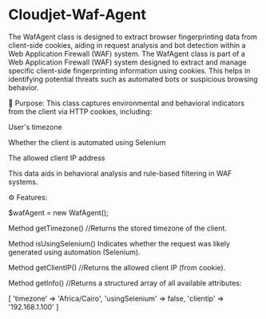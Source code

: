 # Cloudjet-Waf-Agent
The WafAgent class is designed to extract browser fingerprinting data from client-side cookies, aiding in request analysis and bot detection within a Web Application Firewall (WAF) system.
The WafAgent class is part of a Web Application Firewall (WAF) system designed to extract and manage specific client-side fingerprinting information using cookies. This helps in identifying potential threats such as automated bots or suspicious browsing behavior.

🧩 Purpose:
This class captures environmental and behavioral indicators from the client via HTTP cookies, including:

User's timezone

Whether the client is automated using Selenium

The allowed client IP address

This data aids in behavioral analysis and rule-based filtering in WAF systems.

⚙️ Features:

$wafAgent = new WafAgent();


Method getTimezone()
//Returns the stored timezone of the client.

Method isUsingSelenium()
Indicates whether the request was likely generated using automation (Selenium).

Method getClientIP()
//Returns the allowed client IP (from cookie).

Method getInfo()
//Returns a structured array of all available attributes:

[
  'timezone' => 'Africa/Cairo',
  'usingSelenium' => false,
  'clientip' => '192.168.1.100'
]
